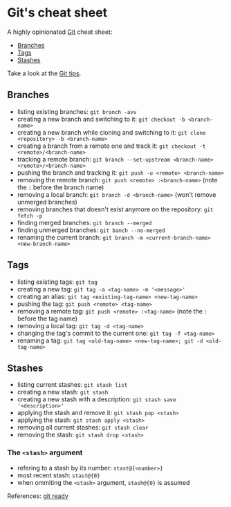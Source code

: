 # Git's cheat sheet

A highly opinionated [Git](http://git-scm.com/) cheat sheet:

* [Branches](#branches)
* [Tags](#tags)
* [Stashes](#stashes)

Take a look at the [Git tips](../git/tips.md).

## Branches

* listing existing branches: `git branch -avv`
* creating a new branch and switching to it: `git checkout -b <branch-name>`
* creating a new branch while cloning and switching to it: `git clone <repository> -b <branch-name>`
* creating a branch from a remote one and track it: `git checkout -t <remote>/<branch-name>`
* tracking a remote branch: `git branch --set-upstream <branch-name> <remote>/<branch-name>`
* pushing the branch and tracking it: `git push -u <remote> <branch-name>`
* removing the remote branch: `git push <remote> :<branch-name>` (note the `:` before the branch name)
* removing a local branch: `git branch -d <branch-name>` (won't remove unmerged branches)
* removing branches that doesn't exist anymore on the repository: `git fetch -p`
* finding merged branches: `git branch --merged`
* finding unmerged branches: `git banch --no-merged`
* renaming the current branch: `git branch -m <current-branch-name> <new-branch-name>`

## Tags

* listing existing tags: `git tag`
* creating a new tag: `git tag -a <tag-name> -m '<message>'`
* creating an alias: `git tag <existing-tag-name> <new-tag-name>`
* pushing the tag: `git push <remote> <tag-name>`
* removing a remote tag: `git push <remote> :<tag-name>` (note the `:` before the tag name)
* removing a local tag: `git tag -d <tag-name>`
* changing the tag's commit to the current one: `git tag -f <tag-name>`
* renaming a tag: `git tag <old-tag-name> <new-tag-name>; git -d <old-tag-name>`

## Stashes

* listing current stashes: `git stash list`
* creating a new stash: `git stash`
* creating a new stash with a description: `git stash save '<description>'`
* applying the stash and remove it: `git stash pop <stash>`
* applying the stash: `git stash apply <stash>`
* removing all current stashes: `git stash clear`
* removing the stash: `git stash drop <stash>`

### The `<stash>` argument

* refering to a stash by its number: `stast@{<number>}`
* most recent stash: `stast@{0}`
* when ommiting the `<stash>` argument, `stash@{0}` is assumed

References: [git ready](http://gitready.com/beginner/2009/03/13/smartly-save-stashes.html)
